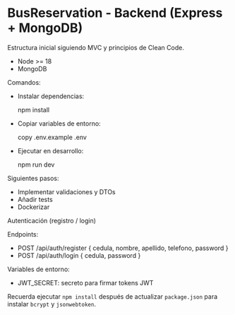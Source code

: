 # BusReservation - Backend (Express + MongoDB)

Estructura inicial siguiendo MVC y principios de Clean Code.

- Node >= 18
- MongoDB

Comandos:

- Instalar dependencias:

  npm install

- Copiar variables de entorno:

  copy .env.example .env

- Ejecutar en desarrollo:

  npm run dev

Siguientes pasos:
- Implementar validaciones y DTOs
- Añadir tests
- Dockerizar

Autenticación (registro / login)

Endpoints:
- POST /api/auth/register  { cedula, nombre, apellido, telefono, password }
- POST /api/auth/login     { cedula, password }

Variables de entorno:
- JWT_SECRET: secreto para firmar tokens JWT

Recuerda ejecutar `npm install` después de actualizar `package.json` para instalar `bcrypt` y `jsonwebtoken`.
